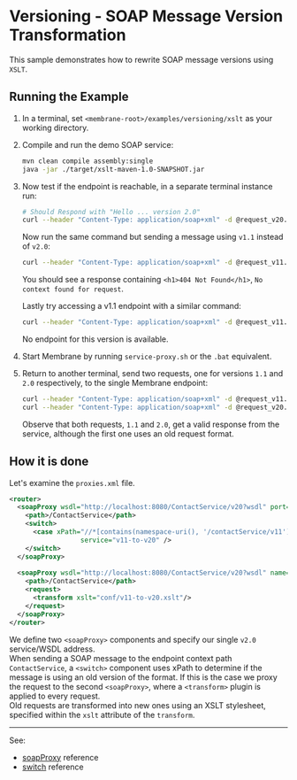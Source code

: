 # Versioning - SOAP Message Version Transformation

This sample demonstrates how to rewrite SOAP message versions using `XSLT`.


## Running the Example

1. In a terminal, set `<membrane-root>/examples/versioning/xslt` as your working directory.


2. Compile and run the demo SOAP service:
    ```sh
    mvn clean compile assembly:single
    java -jar ./target/xslt-maven-1.0-SNAPSHOT.jar
    ```


3. Now test if the endpoint is reachable, in a separate terminal instance run:
    ```sh
   # Should Respond with "Hello ... version 2.0"
    curl --header "Content-Type: application/soap+xml" -d @request_v20.xml http://localhost:9000/ContactService/v20
    ```
   
    Now run the same command but sending a message using `v1.1` instead of `v2.0`:
    ```sh
    curl --header "Content-Type: application/soap+xml" -d @request_v11.xml http://localhost:9000/ContactService/v20
    ```
    You should see a response containing `<h1>404 Not Found</h1>`, `No context found for request`.

    Lastly try accessing a v1.1 endpoint with a similar command:
    ```sh
    curl --header "Content-Type: application/soap+xml" -d @request_v11.xml http://localhost:9000/ContactService/v11
    ```
    No endpoint for this version is available.


4. Start Membrane by running `service-proxy.sh` or the `.bat` equivalent.


5. Return to another terminal, send two requests, one for versions `1.1` and `2.0` respectively, 
    to the single Membrane endpoint:
    ```sh
    curl --header "Content-Type: application/soap+xml" -d @request_v11.xml http://localhost:2000/ContactService
    curl --header "Content-Type: application/soap+xml" -d @request_v20.xml http://localhost:2000/ContactService
    ```
   Observe that both requests, `1.1` and `2.0`, get a valid response from the service, although 
    the first one uses an old request format.

## How it is done

Let's examine the `proxies.xml` file.

```xml
<router>
  <soapProxy wsdl="http://localhost:8080/ContactService/v20?wsdl" port="2000">
    <path>/ContactService</path>
    <switch>
      <case xPath="//*[contains(namespace-uri(), '/contactService/v11')]"
                  service="v11-to-v20" />
    </switch>
  </soapProxy>
    
  <soapProxy wsdl="http://localhost:8080/ContactService/v20?wsdl" name="v11-to-v20" port="2000">
    <path>/ContactService</path>
    <request>
      <transform xslt="conf/v11-to-v20.xslt"/>
    </request>
  </soapProxy>
</router>
```

We define two `<soapProxy>` components and specify our single `v2.0` service/WSDL address.  
When sending a SOAP message to the endpoint context path `ContactService`,
a `<switch>` component uses xPath to determine if the message is using an old version of the format.
If this is the case we proxy the request to the second `<soapProxy>`, where a `<transform>` plugin is applied to every request.  
Old requests are transformed into new ones using an XSLT stylesheet, specified within the `xslt` attribute of the `transform`.

---
See:
- [soapProxy](https://membrane-soa.org/api-gateway-doc/current/configuration/reference/soapProxy.htm) reference
- [switch](https://membrane-soa.org/api-gateway-doc/current/configuration/reference/switch.htm) reference